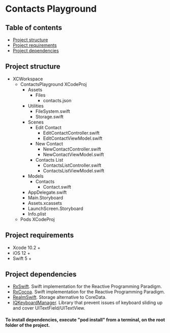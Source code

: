 # Contacts Playground

## Table of contents
* [Project structure](#project-structure)
* [Project requirements](#project-requirements)
* [Project dependencies](#project-dependencies)

## Project structure

- XCWorkspace
  - ContactsPlayground XCodeProj
    - Assets
      - Files
        - contacts.json
    - Utilities
      - FileSystem.swift
      - Storage.swift
    - Scenes
      - Edit Contact
        - EditContactController.swift
        - EditContactViewModel.swift
      - New Contact
        - NewContactController.swift
        - NewContactViewModel.swift
      - Contacts List
        - ContactsListController.swift
        - ContactsListViewModel.swift
    - Models
      - Contacts
        - Contact.swift
    - AppDelegate.swift
    - Main.Storyboard
    - Assets.xcassets
    - LaunchScreen.Storyboard
    - Info.plist
  - Pods XCodeProj

## Project requirements

- Xcode 10.2 +
- iOS 12 +
- Swift 5 +

## Project dependencies

- [RxSwift](https://github.com/ReactiveX/RxSwift). Swift implementation for the Reactive Programming Paradigm.
- [RxCocoa](https://github.com/ReactiveX/RxSwift/tree/master/RxCocoa). Swift implementation for the Reactive Programming Paradigm.
- [RealmSwift](https://realm.io/docs/swift/latest). Storage alternative to CoreData.
- [IQKeyboardManager](https://github.com/hackiftekhar/IQKeyboardManager). Library that prevent issues of keyboard sliding up and cover UITextField/UITextView.

#### To install dependencies, execute "pod install" from a terminal, on the root folder of the project.
